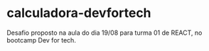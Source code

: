 # calculadora-devfortech
Desafio proposto na aula do dia 19/08 para turma 01 de REACT, no bootcamp Dev for tech.
